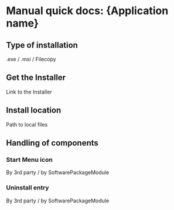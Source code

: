 # Manual quick docs: {Application name}
## Type of installation
.exe / .msi / Filecopy

## Get the Installer
Link to the Installer

## Install location
Path to local files

## Handling of components
### Start Menu icon
By 3rd party / by SoftwarePackageModule

### Uninstall entry
By 3rd party / by SoftwarePackageModule
